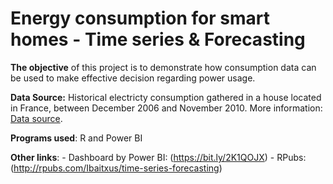 # Energy consumption for smart homes - Time series & Forecasting

**The objective** of this project is to demonstrate how consumption data can be used to make effective decision regarding power usage.

**Data Source:** Historical electricty consumption gathered in a house located in France, between December 2006 and November 2010. More information: [Data source](http://archive.ics.uci.edu/ml/datasets/Individual+household+electric+power+consumption).

**Programs used**: R and Power BI

**Other links**:
    - Dashboard by Power BI: (https://bit.ly/2K1QOJX)
    - RPubs: (http://rpubs.com/Ibaitxus/time-series-forecasting)


